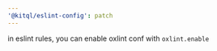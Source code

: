 ```yaml
---
'@kitql/eslint-config': patch
---
```


in eslint rules, you can enable oxlint conf with `oxlint.enable`
